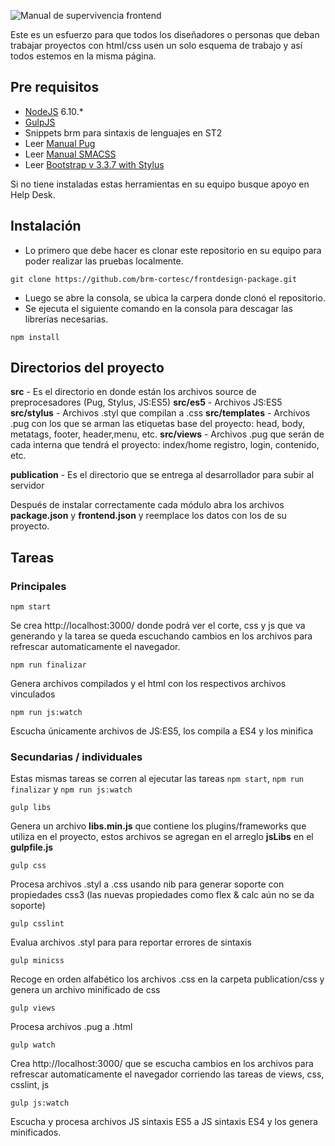 ![Manual de supervivencia frontend](https://www.brm.com.co/logo-manual-frontend.jpg "Manual de supervivencia frontend en brm")

Este es un esfuerzo para que todos los diseñadores o personas que deban trabajar proyectos con html/css usen un solo esquema de trabajo y así todos estemos en la misma página.

## Pre requisitos
- [NodeJS](https://nodejs.org/) 6.10.*
- [GulpJS](http://gulpjs.com/)
- Snippets brm para sintaxis de lenguajes en ST2
- Leer [Manual Pug](https://docs.google.com/presentation/d/1C8RBX2Dlsb3UtCsBg5teX3bROmCqHlG_dKf2d6Rpvl4/)
- Leer [Manual SMACSS](https://docs.google.com/a/brm.com.co/presentation/d/18GzVbLxmasYLi2GetJxAgoBe55L7_c0Bi1GHi6OoO0o/)
- Leer [Bootstrap v 3.3.7 with Stylus](https://docs.google.com/presentation/d/1pLtMWlq4TZcTz2gsjLVoUZN75H9F-fF0BcvwAfPVzyo/)

Si no tiene instaladas estas herramientas en su equipo busque apoyo en Help Desk.

## Instalación
- Lo primero que debe hacer es clonar este repositorio en su equipo para poder realizar las pruebas localmente.
```
git clone https://github.com/brm-cortesc/frontdesign-package.git
```
- Luego se abre la consola, se ubica la carpera donde clonó el repositorio.
- Se ejecuta el siguiente comando en la consola para descagar las librerías necesarias.
```
npm install
```

## Directorios del proyecto

**src** - Es el directorio en donde están los archivos source de preprocesadores (Pug, Stylus, JS:ES5)
**src/es5** - Archivos JS:ES5
**src/stylus** - Archivos .styl que compilan a .css
**src/templates** - Archivos .pug con los que se arman las etiquetas base del proyecto: head, body, metatags, footer, header,menu, etc.
**src/views** - Archivos .pug que serán de cada interna que tendrá el proyecto: index/home registro, login, contenido, etc.


**publication** - Es el directorio que se entrega al desarrollador para subir al servidor

Después de instalar correctamente cada módulo abra los archivos **package.json** y **frontend.json** y reemplace los datos con los de su proyecto.


## Tareas

### Principales

```
npm start
```
Se crea  http://localhost:3000/ donde podrá ver el corte, css y js que va generando y la tarea se queda escuchando cambios en los archivos para refrescar automaticamente el navegador.


```
npm run finalizar
```

Genera archivos compilados y el html con los respectivos archivos vinculados

```
npm run js:watch
```

Escucha únicamente archivos de JS:ES5, los compila a ES4 y los minifica



### Secundarias / individuales

Estas mismas tareas se corren al ejecutar las tareas `npm start`, `npm run finalizar` y `npm run js:watch` 


```
gulp libs
```
Genera un archivo **libs.min.js** que contiene los plugins/frameworks que utiliza en el proyecto, estos archivos se agregan en el arreglo **jsLibs** en el **gulpfile.js**

```
gulp css
```
Procesa archivos .styl a .css usando nib para generar soporte con propiedades css3 (las nuevas propiedades como flex & calc aún no se da soporte)

```
gulp csslint
```
Evalua archivos .styl para para reportar errores de sintaxis


```
gulp minicss
```
Recoge en orden alfabético los archivos .css en la carpeta publication/css y genera un archivo minificado de css


```
gulp views
```
Procesa archivos .pug a .html


```
gulp watch
```
Crea http://localhost:3000/ que se escucha cambios en los archivos para refrescar automaticamente el navegador corriendo las tareas de views, css, csslint, js


```
gulp js:watch
```
Escucha y procesa archivos JS sintaxis ES5 a JS sintaxis ES4 y los genera minificados.
